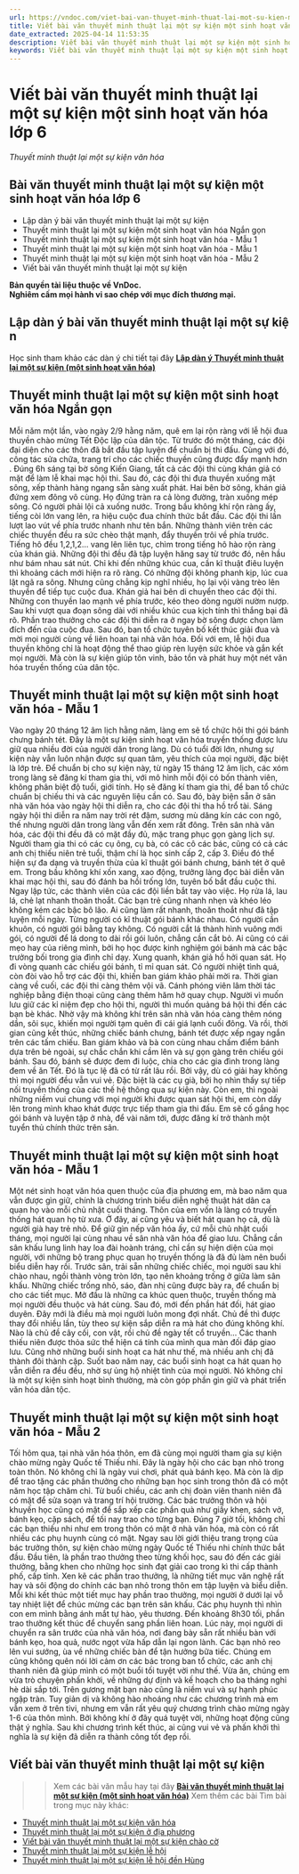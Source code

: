 ```yaml
---
url: https://vndoc.com/viet-bai-van-thuyet-minh-thuat-lai-mot-su-kien-mot-sinh-hoat-van-hoa-286453
title: Viết bài văn thuyết minh thuật lại một sự kiện một sinh hoạt văn hóa lớp 6 - Thuyết minh thuật lại một sự kiện văn hóa - VnDoc.com
date_extracted: 2025-04-14 11:53:35
description: Viết bài văn thuyết minh thuật lại một sự kiện một sinh hoạt văn hóa được biên soạn nhằm giúp các em HS đạt kết quả tốt trong quá trình làm bài tập và học tập môn Ngữ văn lớp 6.
keywords: Viết bài văn thuyết minh thuật lại một sự kiện một sinh hoạt văn hóa,thuyết minh thuật lại một sự kiện một sinh hoạt văn hóa,bài văn thuyết minh thuật lại một sự kiện một sinh hoạt văn hóa,thuyết minh thuật lại một sự kiện một sinh hoạt văn hóa lớp 6,viết bài văn thuyết minh thuật lại một sự kiện,thuyết minh thuật lại một sự kiện,bài văn thuyết minh thuật lại một sự kiện,dàn ý thuyết minh thuật lại một sự kiện
---
```


# Viết bài văn thuyết minh thuật lại một sự kiện một sinh hoạt văn hóa lớp 6
 _Thuyết minh thuật lại một sự kiện văn hóa_
## **Bài văn thuyết minh thuật lại một sự kiện một sinh hoạt văn hóa lớp 6**
  * Lập dàn ý bài văn thuyết minh thuật lại một sự kiện
  * Thuyết minh thuật lại một sự kiện một sinh hoạt văn hóa Ngắn gọn
  * Thuyết minh thuật lại một sự kiện một sinh hoạt văn hóa - Mẫu 1
  * Thuyết minh thuật lại một sự kiện một sinh hoạt văn hóa - Mẫu 1
  * Thuyết minh thuật lại một sự kiện một sinh hoạt văn hóa - Mẫu 2
  * Viết bài văn thuyết minh thuật lại một sự kiện

**Bản quyền tài liệu thuộc về VnDoc.  
Nghiêm cấm mọi hành vi sao chép với mục đích thương mại.**
## **Lập dàn ý bài văn thuyết minh thuật lại một sự kiệ** n
Học sinh tham khảo các dàn ý chi tiết tại đây **[Lập dàn ý Thuyết minh thuật lại một sự kiện \(một sinh hoạt văn hóa\)](<https://vndoc.com/dan-y-bai-van-thuyet-minh-thuat-lai-mot-su-kien-256410>)**
## **Thuyết minh thuật lại một sự kiện một sinh hoạt văn hóa Ngắn gọn**
Mỗi năm một lần, vào ngày 2/9 hằng năm, quê em lại rộn ràng với lễ hội đua thuyền chào mừng Tết Độc lập của dân tộc.
Từ trước đó một tháng, các đội đại diện cho các thôn đã bắt đầu tập luyện để chuẩn bị thi đấu. Cùng với đó, công tác sửa chữa, trang trí cho các chiếc thuyền cũng được đẩy mạnh hơn . Đúng 6h sáng tại bờ sông Kiến Giang, tất cả các đội thi cùng khán giả có mặt để làm lễ khai mạc hội thi. Sau đó, các đội thi đưa thuyền xuống mặt sông, xếp thành hàng ngang sẵn sàng xuất phát. Hai bên bờ sông, khán giả đứng xem đông vô cùng. Họ đứng tràn ra cả lòng đường, tràn xuống mép sông. Có người phải lội cả xuống nước. Trong bầu không khí rộn ràng ấy, tiếng còi lớn vang lên, ra hiệu cuộc đua chính thức bắt đầu. Các đội thi lần lượt lao vút về phía trước nhanh như tên bắn. Những thành viên trên các chiếc thuyền đều ra sức chèo thật mạnh, đẩy thuyền trôi về phía trước. Tiếng hô đều 1,2,1,2… vang lên liên tục, chìm trong tiếng hô hào rộn ràng của khán giả. Những đội thi đều đã tập luyện hăng say từ trước đó, nên hầu như bám nhau sát nút. Chỉ khi đến những khúc cua, cần kĩ thuật điêu luyện thì khoảng cách mới hiện ra rõ ràng. Có những đội không phanh kịp, lúc cua lật ngã ra sông. Nhưng cũng chẳng kịp nghĩ nhiều, họ lại vội vàng trèo lên thuyền để tiếp tục cuộc đua. Khán giả hai bên di chuyển theo các đội thi. Những con thuyền lao mạnh về phía trước, kéo theo dòng người nườm nượp. Sau khi vượt qua đoạn sông dài với nhiều khúc cua kịch tính thì thắng bại đã rõ. Phần trao thưởng cho các đội thi diễn ra ở ngay bờ sông được chọn làm đích đến của cuộc đua. Sau đó, ban tổ chức tuyên bố kết thúc giải đua và mời mọi người cùng về liên hoan tại nhà văn hóa.
Đối với em, lễ hội đua thuyền không chỉ là hoạt động thể thao giúp rèn luyện sức khỏe và gắn kết mọi người. Mà còn là sự kiện giúp tôn vinh, bảo tồn và phát huy một nét văn hóa truyền thống của dân tộc.
## **Thuyết minh thuật lại một sự kiện một sinh hoạt văn hóa - Mẫu 1**
Vào ngày 20 tháng 12 âm lịch hằng năm, làng em sẽ tổ chức hội thi gói bánh chưng bánh tét. Đây là một sự kiện sinh hoạt văn hóa truyền thống được lưu giữ qua nhiều đời của người dân trong làng. Dù có tuổi đời lớn, nhưng sự kiện này vẫn luôn nhận được sự quan tâm, yêu thích của mọi người, đặc biệt là lớp trẻ.
Để chuẩn bị cho sự kiện này, từ ngày 15 tháng 12 âm lịch, các xóm trong làng sẽ đăng kí tham gia thi, với mô hình mỗi đội có bốn thành viên, không phân biệt độ tuổi, giới tính. Họ sẽ đăng kí tham gia thi, để ban tổ chức chuẩn bị chiếu thi và các nguyên liệu cần có. Sau đó, bày biện sẵn ở sân nhà văn hóa vào ngày hội thi diễn ra, cho các đội thi tha hồ trổ tài.
Sáng ngày hội thi diễn ra năm nay trời rét đậm, sương mù dăng kín các con ngõ, thế nhưng người dân trong làng vẫn đến xem rất đông. Trên sân nhà văn hóa, các đội thi đều đã có mặt đầy đủ, mặc trang phục gọn gàng lịch sự. Người tham gia thi có các cụ ông, cụ bà, có các cô các bác, cũng có cả các anh chị thiếu niên trẻ tuổi, thậm chí là học sinh cấp 2, cấp 3. Điều đó thể hiện sự đa dạng và truyền thừa của kĩ thuật gói bánh chưng, bánh tét ở quê em. Trong bầu không khí xốn xang, xao động, trưởng làng đọc bài diễn văn khai mạc hội thi, sau đó đánh ba hồi trống lớn, tuyên bố bắt đầu cuộc thi. Ngay lập tức, các thành viên của các đội liền bắt tay vào việc. Họ rửa lá, lau lá, chẻ lạt nhanh thoăn thoắt. Các bạn trẻ cũng nhanh nhẹn và khéo léo không kém các bậc bô lão. Ai cũng làm rất nhanh, thoăn thoắt như đã tập luyện mỗi ngày. Từng người có kĩ thuật gói bánh khác nhau. Có người cần khuôn, có người gói bằng tay không. Có người cắt lá thành hình vuông mới gói, có người để lá dong to dài rồi gói luôn, chẳng cần cắt bỏ. Ai cũng có cái mẹo hay của riêng mình, bởi họ học được kinh nghiệm gói bánh mà các bậc trưởng bối trong gia đình chỉ dạy. Xung quanh, khán giả hồ hởi quan sát. Họ đi vòng quanh các chiếu gói bánh, tỉ mỉ quan sát. Có người nhiệt tình quá, còn đòi vào hỗ trợ các đội thi, khiến ban giám khảo phải mời ra.
Thời gian càng về cuối, các đội thi càng thêm vội vã. Cánh phóng viên lâm thời tác nghiệp bằng điện thoại cũng càng thêm hăm hở quay chụp. Người vì muốn lưu giữ các kỉ niệm đẹp cho hội thi, người thì muốn quảng bá hội thi đến các bạn bè khác. Nhờ vậy mà không khí trên sân nhà văn hóa càng thêm nóng dần, sôi sục, khiến mọi người tạm quên đi cái giá lạnh cuối đông. Và rồi, thời gian cũng kết thúc, những chiếc bánh chưng, bánh tét được xếp ngay ngắn trên các tấm chiếu. Ban giám khảo và bà con cùng nhau chấm điểm bánh dựa trên bẻ ngoài, sự chắc chắn khi cầm lên và sự gọn gàng trên chiếu gói bánh. Sau đó, bánh sẽ được đem đi luộc, chia cho các gia đình trong làng đem về ăn Tết. Đó là tục lệ đã có từ rất lâu rồi. Bởi vậy, dù có giải hay không thì mọi người đều vẫn vui vẻ. Đặc biệt là các cụ già, bởi họ nhìn thấy sự tiếp nối truyền thống của các thế hệ thông qua sự kiện này.
Còn em, thì ngoài những niềm vui chung với mọi người khi được quan sát hội thi, em còn dấy lên trong mình khao khát được trực tiếp tham gia thi đấu. Em sẽ cố gắng học gói bánh và luyện tập ở nhà, để vài năm tới, được đăng kí trở thành một tuyển thủ chính thức trên sân.
## **Thuyết minh thuật lại một sự kiện một sinh hoạt văn hóa - Mẫu 1**
Một nét sinh hoạt văn hóa quen thuộc của địa phương em, mà bao năm qua vẫn được gìn giữ, chính là chương trình biểu diễn nghệ thuật hát dân ca quan họ vào mỗi chủ nhật cuối tháng.
Thôn của em vốn là làng có truyền thống hát quan họ từ xưa. Ở đây, ai cũng yêu và biết hát quan họ cả, dù là người già hay trẻ nhỏ. Để giữ gìn nếp văn hóa ấy, cứ mỗi chủ nhật cuối tháng, mọi người lại cùng nhau về sân nhà văn hóa để giao lưu.
Chẳng cần sân khấu lung linh hay loa đài hoành tráng, chỉ cần sự hiện diện của mọi người, với những bộ trang phục quan họ truyền thống là đã đủ làm nên buổi biểu diễn hay rồi. Trước sân, trải sẵn những chiếc chiếc, mọi người sau khi chào nhau, ngồi thành vòng tròn lớn, tạo nên khoảng trống ở giữa làm sân khấu. Những chiếc trống nhỏ, sáo, đàn nhị cũng được bày ra, để chuẩn bị cho các tiết mục. Mở đầu là những ca khúc quen thuộc, truyền thống mà mọi người đều thuộc và hát cùng. Sau đó, mới đến phần hát đối, hát giao duyên. Đây mới là điều mà mọi người luôn mong đợi nhất. Chủ đề thì được thay đổi nhiều lần, tùy theo sự kiện sắp diễn ra mà hát cho đúng không khí. Nào là chủ đề cây cối, con vật, rồi chủ đề ngày tết cổ truyền… Các thanh thiếu niên được thỏa sức thể hiện cá tính của mình qua màn đối đáp giao lưu. Cũng nhờ những buổi sinh hoạt ca hát như thế, mà nhiều anh chị đã thành đôi thành cặp.
Suốt bao năm nay, các buổi sinh hoạt ca hát quan họ vẫn diễn ra đều đều, nhờ sự ủng hộ nhiệt tình của mọi người. Nó không chỉ là một sự kiện sinh hoạt bình thường, mà còn góp phần gìn giữ và phát triển văn hóa dân tộc.
## **Thuyết minh thuật lại một sự kiện một sinh hoạt văn hóa - Mẫu 2**
Tối hôm qua, tại nhà văn hóa thôn, em đã cùng mọi người tham gia sự kiện chào mừng ngày Quốc tế Thiếu nhi.
Đây là ngày hội cho các bạn nhỏ trong toàn thôn. Nó không chỉ là ngày vui chơi, phát quà bánh kẹo. Mà còn là dịp để trao tặng các phần thưởng cho những bạn học sinh trong thôn đã có một năm học tập chăm chỉ. Từ buổi chiều, các anh chị đoàn viên thanh niên đã có mặt để sửa soạn và trang trí hội trường. Các bác trưởng thôn và hội khuyến học cũng có mặt để sắp xếp các phần quà như giấy khen, sách vở, bánh kẹo, cặp sách, để tối nay trao cho từng bạn.
Đúng 7 giờ tối, không chỉ các bạn thiếu nhi như em trong thôn có mặt ở nhà văn hóa, mà còn có rất nhiều các phụ huynh cùng có mặt. Ngay sau lời giới thiệu trang trọng của bác trưởng thôn, sự kiện chào mừng ngày Quốc tế Thiếu nhi chính thức bắt đầu. Đầu tiên, là phần trao thưởng theo từng khối học, sau đó đến các giải thưởng, bằng khen cho những học sinh đạt giải cao trong kì thi cấp thành phố, cấp tỉnh. Xen kẽ các phần trao thưởng, là những tiết mục văn nghệ rất hay và sôi động do chính các bạn nhỏ trong thôn em tập luyện và biểu diễn. Mỗi khi kết thúc một tiết mục hay phần trao thưởng, mọi người ở dưới lại vỗ tay nhiệt liệt để chúc mừng các bạn trên sân khấu. Các phụ huynh thì nhìn con em mình bằng ánh mắt tự hào, yêu thương. Đến khoảng 8h30 tối, phần trao thưởng kết thúc để chuyển sang phần liên hoan. Lúc này, mọi người di chuyển ra sân trước của nhà văn hóa, nơi đang bày sẵn rất nhiều bàn với bánh kẹo, hoa quả, nước ngọt vừa hấp dẫn lại ngon lành. Các bạn nhỏ reo lên vui sướng, ùa về những chiếc bàn để tận hưởng bữa tiếc. Chúng em cũng không quên nói lời cảm ơn các bác trong ban tổ chức, các anh chị thanh niên đã giúp mình có một buổi tối tuyệt vời như thế. Vừa ăn, chúng em vừa trò chuyện phấn khởi, về những dự định và kế hoạch cho ba tháng nghỉ hè dài sắp tới. Trên gương mặt bạn nào cũng là niềm vui và sự hạnh phúc ngập tràn.
Tuy giản dị và không hào nhoáng như các chương trình mà em vẫn xem ở trên tivi, nhưng em vẫn rất yêu quý chương trình chào mừng ngày 1-6 của thôn mình. Bởi không khí ở đây quá tuyệt vời, những hoạt động cũng thật ý nghĩa. Sau khi chương trình kết thúc, ai cũng vui vẻ và phấn khởi thì nghĩa là sự kiện đã diễn ra thành công tốt đẹp rồi.
## **Viết bài văn thuyết minh thuật lại một sự kiện**
>> Xem các bài văn mẫu hay tại đây **[Bài văn thuyết minh thuật lại một sự kiện \(một sinh hoạt văn hóa\)](<https://vndoc.com/thuyet-minh-thuat-lai-mot-su-kien-lop-6-256412>)**
Xem thêm các bài Tìm bài trong mục này khác:
  * [Thuyết minh thuật lại một sự kiện văn hóa](</viet-bai-van-thuyet-minh-thuat-lai-mot-su-kien-van-hoa-286454>)
  * [Thuyết minh thuật lại một sự kiện ở địa phương](</viet-bai-van-thuyet-minh-thuat-lai-mot-su-kien-o-dia-phuong-em-286455>)
  * [Viết bài văn thuyết minh thuật lại một sự kiện chào cờ](</viet-bai-van-thuyet-minh-thuat-lai-mot-su-kien-chao-co-286457>)
  * [Thuyết minh thuật lại một sự kiện lễ hội](</viet-bai-van-thuyet-minh-thuat-lai-mot-su-kien-le-hoi-286541>)
  * [Thuyết minh thuật lại một sự kiện lễ hội đền Hùng](</viet-bai-van-thuyet-minh-thuat-lai-mot-su-kien-le-hoi-den-hung-286542>)

